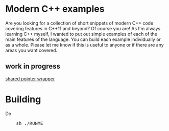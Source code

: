 Modern C++ examples
===================

Are you looking for a collection of short snippets of modern C++ code
covering features in C++11 and beyond? Of course you are! As I'm always
learning C++ myself, I wanted to put out simple examples of each of the
main features of the language. You can build each example individually
or as a whole. Please let me know if this is useful to anyone or if
there are any areas you want covered.

work in progress
----------------
[shared pointer wrapper](shared_ptr_wrapper/README.md)

Building
========

Do

<pre>
    sh ./RUNME
</pre>
